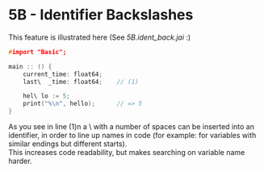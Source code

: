 # 5B - Identifier Backslashes

This feature is illustrated here (See *5B.ident_back.jai* :)

```c++
#import "Basic";

main :: () {
    current_time: float64;
    last\  _time: float64;    // (1)

    hel\ lo := 5;
    print("%\n", hello);      // => 5
}
```

As you see in line (1)n a \ with a number of spaces can be inserted into an identifier, in order to line up names in code (for example: for variables with similar endings but different starts).  
This increases code readability, but makes searching on variable name harder.
